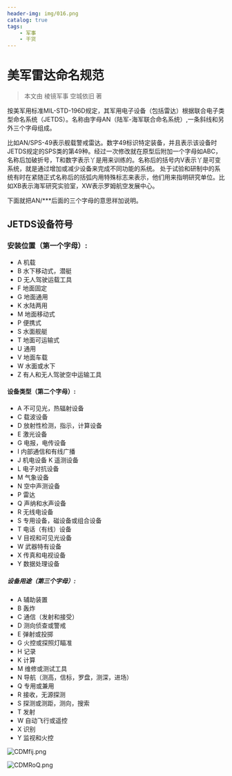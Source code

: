 ```yaml
---
header-img: img/016.png
catalog: true
tags:
    - 军事
    - 干货
---
```


# 美军雷达命名规范
> 本文由 棱镜军事 空城依旧 著

按美军用标准MIL-STD-196D规定，其军用电子设备（包括雷达）根据联合电子类型命名系统（JETDS）。名称由字母AN（陆军-海军联合命名系统）,一条斜线和另外三个字母组成。

比如AN/SPS-49表示舰载警戒雷达。数字49标识特定装备，并且表示该设备时JETDS规定的SPS类的第49种。经过一次修改就在原型后附加一个字母如ABC，名称后加破折号，T和数字表示丫是用来训练的。名称后的括号内V表示丫是可变系统，就是通过增加或减少设备来完成不同功能的系统。 处于试验和研制中的系统有时在紧随正式名称后的括弧内用特殊标志来表示，他们用来指明研究单位。比如XB表示海军研究实验室，XW表示罗姆航空发展中心。 

下面就把AN/***后面的三个字母的意思祥加说明。

## JETDS设备符号

### 安装位置（第一个字母）:
* A  机载  
* B 水下移动式，潜艇 
* D 无人驾驶运载工具 
* F  地面固定 
* G 地面通用 
* K 水陆两用 
* M 地面移动式 
* P 便携式 
* S 水面舰艇 
* T 地面可运输式 
* U 通用 
* V 地面车载 
* W 水面或水下 
* Z 有人和无人驾驶空中运输工具
     
#### 设备类型（第二个字母）: 
* A 不可见光，热辐射设备 
* C 载波设备 
* D 放射性检测，指示，计算设备 
* E 激光设备 
* G 电报，电传设备 
* I 内部通信和有线广播 
* J 机电设备 K 遥测设备 
* L 电子对抗设备 
* M 气象设备 
* N 空中声测设备 
* P 雷达 
* Q 声纳和水声设备 
* R 无线电设备 
* S 专用设备，磁设备或组合设备 
* T 电话（有线）设备 
* V 目视和可见光设备 
* W 武器特有设备 
* X 传真和电视设备 
* Y 数据处理设备

##### 设备用途（第三个字母）: 
* A 辅助装置 
* B 轰炸 
* C 通信（发射和接受） 
* D 测向侦查或警戒 
* E 弹射或投掷 
* G 火控或探照灯瞄准 
* H 记录 
* K 计算 
* M 维修或测试工具 
* N 导航（测高，信标，罗盘，测深，进场） 
* Q 专用或兼用 
* R 接收，无源探测 
* S 探测或测距，测向，搜索 
* T 发射 
* W 自动飞行或遥控 
* X 识别 
* Y 监视和火控  

![CDMfij.png](https://s1.ax1x.com/2018/05/13/CDMfij.png)

![CDMRoQ.png](https://s1.ax1x.com/2018/05/13/CDMRoQ.png)
